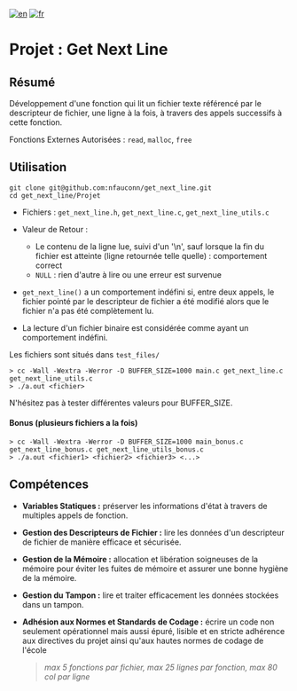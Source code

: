 [![en](https://img.shields.io/badge/lang-en-purple.svg)](https://github.com/nfauconn/get_next_line/blob/master/README.md)
[![fr](https://img.shields.io/badge/lang-fr-pink.svg)](https://github.com/nfauconn/get_next_line/blob/master/README.fr.md)

# Projet : Get Next Line

## Résumé

Développement d'une fonction qui lit un fichier texte référencé par le descripteur de fichier, une ligne à la fois, à travers des appels successifs à cette fonction.

Fonctions Externes Autorisées : `read`, `malloc`, `free`

## Utilisation

```shell
git clone git@github.com:nfauconn/get_next_line.git
cd get_next_line/Projet
```

  - Fichiers : `get_next_line.h`, `get_next_line.c`, `get_next_line_utils.c`
  - Valeur de Retour :
    - Le contenu de la ligne lue, suivi d'un '\n', sauf lorsque la fin du fichier est atteinte (ligne retournée telle quelle) : comportement correct
    - `NULL` : rien d'autre à lire ou une erreur est survenue

- `get_next_line()` a un comportement indéfini si, entre deux appels, le fichier pointé par le descripteur de fichier a été modifié alors que le fichier n'a pas été complètement lu.
- La lecture d'un fichier binaire est considérée comme ayant un comportement indéfini.

Les fichiers sont situés dans `test_files/`

```shell
> cc -Wall -Wextra -Werror -D BUFFER_SIZE=1000 main.c get_next_line.c get_next_line_utils.c 
> ./a.out <fichier>
```
 N'hésitez pas à tester différentes valeurs pour BUFFER_SIZE.

#### Bonus (plusieurs fichiers a la fois)

```shell
> cc -Wall -Wextra -Werror -D BUFFER_SIZE=1000 main_bonus.c get_next_line_bonus.c get_next_line_utils_bonus.c 
> ./a.out <fichier1> <fichier2> <fichier3> <...>
```

## Compétences

- **Variables Statiques :** préserver les informations d'état à travers de multiples appels de fonction.

- **Gestion des Descripteurs de Fichier :** lire les données d'un descripteur de fichier de manière efficace et sécurisée.

- **Gestion de la Mémoire :** allocation et libération soigneuses de la mémoire pour éviter les fuites de mémoire et assurer une bonne hygiène de la mémoire.

- **Gestion du Tampon :** lire et traiter efficacement les données stockées dans un tampon.

- **Adhésion aux Normes et Standards de Codage :** écrire un code non seulement opérationnel mais aussi épuré, lisible et en stricte adhérence aux directives du projet ainsi qu'aux hautes normes de codage de l'école
  > *max 5 fonctions par fichier, max 25 lignes par fonction, max 80 col par ligne*